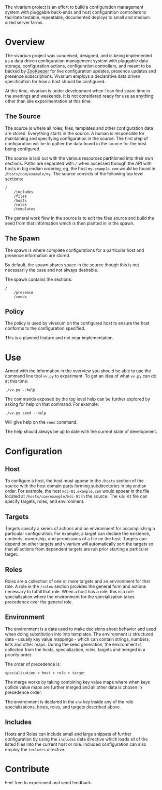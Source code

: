 The vivarium project is an effort to build a configuration management
system with pluggable back-ends and host configuration controllers to
facilitate testable, repeatable, documented deploys to small and
medium sized server farms.

Overview
========

The vivarium project was conceived, designed, and is being implemented
as a data driven configuration management system with pluggable data
storage, configuration actions, configuration controllers, and meant
to be backed by [ZooKeeper](http://hadoop.apache.org/zookeeper/
"ZooKeeper") for live configuration updates, presence updates and
presence subscriptions. Vivarium employs a declarative data driven
specification for how a host should be configured.

At this time, vivarium is under development when I can find spare time
in the evenings and weekends. It is not considered ready for use as
anything other than idle experimentation at this time.

The Source
----------

The source is where all roles, files, templates and other
configuration data are stored. Everything starts in the source. A
human is responsible for maintaining and specifying configuration in
the source. The first step of configuration will be to gather the data
found in the source for the host being configured.

The source is laid out with the various resources partitioned into
their own sections. Paths are separated with `/` when accessed through
the API with hosts in big endian ordering, eg, the host
`my.example.com` would be found in `/hosts/com/example/my`. The source
consists of the following top level sections:

    /
        /includes
        /files
        /hosts
        /roles
        /templates

The general work flow in the source is to edit the files source and
build the seed from that information which is then planted in in the
spawn.

The Spawn
---------

The spawn is where complete configurations for a particular host and
presence information are stored.

By default, the spawn shares space in the source though this is not
necessarily the case and not always desirable.

The spawn contains the sections:

    /
        /presence
        /seeds

Policy
------

The policy is used by vivarium on the configured host to ensure the
host conforms to the configuration specified.

This is a planned feature and not near implementation.

Use
===

Armed with the information in the overview you should be able to use
the command line tool `vv.py` to experiment. To get an idea of what
`vv.py` can do at this time:

    ./vv.py --help

The commands exposed by the top level help can be further explored by
asking for help on that command. For example:

    ./vv.py seed --help

Will give help on the `seed` command.

The help should always be up to date with the current state of
development.

Configuration
=============

Host
----

To configure a host, the host must appear in the `/hosts` section of
the source with the host domain parts forming subdirectories in big
endian order. For example, the host `kdc-01.example.com` would appear
in the file located at `/hosts/com/example/kdc-01` in the source. The
`kdc-01` file can specify targets, roles, and environment.

Targets
-------

Targets specify a series of actions and an environment for
accomplishing a particular configuration. For example, a target can
declare the existence, contents, ownership, and permissions of a file
on the host. Targets can depend on other targets and vivarium will
automatically sort the targets so that all actions from dependent
targets are run prior starting a particular target.

Roles
-----

Roles are a collection of one or more targets and an environment for
that role. A role in the `/roles` section provides the general form
and actions necessary to fulfill that role. When a host has a role,
this is a role specialization where the environment for the
specialization takes precedence over the general role.

Environment
-----------

The environment is a data used to make decisions about behavior and
used when doing substitution into into templates. The environment is
structured data - usually key value mappings - which can contain
strings, numbers, lists and other maps. During the seed generation,
the environment is collected from the hosts, specialization, roles,
targets and merged in a priority order.

The order of precedence is:

    specialization > host > role > target

The merge works by taking combining key value maps where when keys
collide value maps are further merged and all other data is chosen in
precedence order.

The environment is declared in the `env` key inside any of the role
specializations, hosts, roles, and targets described above.

Includes
--------

Hosts and Roles can include small and large snippets of further
configuration by using the `includes` data directive which loads all
of the listed files into the current host or role. Included
configuration can also employ the `includes` directive.

Contribute
==========

Feel free to experiment and send feedback.

